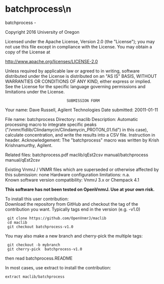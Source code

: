 # batchprocess\n
 batchprocess -

 Copyright 2016 University of Oregon

 Licensed under the Apache License, Version 2.0 (the "License");
 you may not use this file except in compliance with the License.
 You may obtain a copy of the License at

   http://www.apache.org/licenses/LICENSE-2.0

 Unless required by applicable law or agreed to in writing, software
 distributed under the License is distributed on an "AS IS" BASIS,
 WITHOUT WARRANTIES OR CONDITIONS OF ANY KIND, either express or implied.
 See the License for the specific language governing permissions and
 limitations under the License.

                                SUBMISSION FORM

Your name:	Dave Russell, Agilent Technologies
Date submitted:	20011-01-11

File name:	batchprocess
Directory:	maclib
Description:	Automatic processing macro to integrate specific peaks
		("/vnmr/fidlib/Clindamycin/Clindamycin_PROTON_01.fid") in this
		case), calculate concentration, and write the results into a
		CSV file. Instruction in header.
		Acknowledgement: The "batchprocess" macro was written by Krish
		Krishnamurthy, Agilent.

Related files:	batchprocess.pdf	maclib/qEst2csv
		manual/batchprocess	manual/qEst2csv

Existing VnmrJ / VNMR files which are superseded or
otherwise affected by this submission:	none
Hardware configuration limitations:	n.a.  
Known software version compatibility:	VnmrJ 3.x or Chempack 4.1

**This software has not been tested on OpenVnmrJ. Use at your own risk.**

To install this user contribution:  
Download the repository from GitHub and checkout the tag of the contribution you want.
Typically tags end in the version (e.g. -v1.0)

     git clone https://github.com/OpenVnmrJ/maclib  
     cd maclib  
     git checkout batchprocess-v1.0


You may also make a new branch and cherry-pick the multiple tags:  

     git checkout -b mybranch
     git cherry-pick  batchprocess-v1.0

then read batchprocess.README   

In most cases, use extract to install the contribution:  

    extract maclib/batchprocess